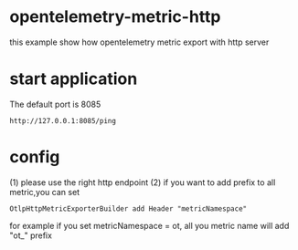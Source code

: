 # opentelemetry-metric-http
this example show how opentelemetry metric export with http server

# start application
The default port is 8085

```
http://127.0.0.1:8085/ping
```

# config
(1) please  use the right http endpoint 
(2) if you want to add prefix to all metric,you can set 
```
OtlpHttpMetricExporterBuilder add Header "metricNamespace"
```
for example if you set metricNamespace = ot, all you metric name will add "ot_" prefix